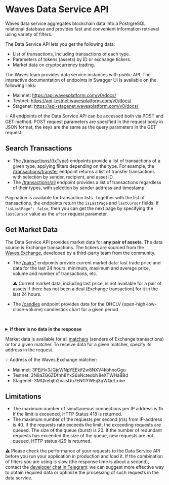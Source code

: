 # Waves Data Service API

Waves data service aggregates blockchain data into a PostrgreSQL relational database and provides fast and convenient information retrieval using variety of filters.

The Data Service API lets you get the following data:

* List of transactions, including transactions of each type.
* Parameters of tokens (assets) by ID or exchange tickers.
* Market data on cryptocurrency trading.

The Waves team provides data service instances with *public* API. The interactive documentation of endpoints in Swagger UI is available on the following links:
* Mainnet: <https://api.wavesplatform.com/v0/docs/>
* Testnet: <https://api-testnet.wavesplatform.com/v0/docs/>
* Stagenet: <https://api-stagenet.wavesplatform.com/v0/docs/>

:bulb: All endpoints of the Data Service API can be accessed both via POST and GET method. POST request parameters are specified in the request body in JSON format; the keys are the same as the query parameters in the GET request.

## Search Transactions

* The [/transactions/{txType}](https://api.wavesplatform.com/v0/docs/#/transactions) endpoints provide a list of transactions of a given type, applying filters depending on the type. For example, the [/transactions/transfer](https://api.wavesplatform.com/v0/docs/#/transactions/searchTxsTransfer) endpoint returns a list of transfer transactions with selection by sender, recipient, and asset ID.
* The [/transactions/all](https://api-testnet.wavesplatform.com/v0/docs/#/transactions/searchTxsAll) endpoint provides a list of transactions regardless of their types, with selection by sender address and timestamp.

Pagination is available for transaction lists. Together with the list of transactions, the endpoints return the `isLastPage` and `lastCursor` fields. If `"isLastPage": false`, then you can get the next page by specifying the `lastCursor` value as the `after` request parameter.

## Get Market Data

The Data Service API provides market data for **any pair of assets**. The data source is Exchange transactions. The tickers are sourced from the [Waves.Exchange](https://waves.exchange/), developed by a third-party team from the community.

* The [/pairs*](https://api.wavesplatform.com/v0/docs/#/pairs) endpoints provide current market data: last trade price and data for the last 24 hours: minimum, maximum and average price, volume and number of transactions, etc.

   :warning: Current market data, including last price, is not available for a pair of assets if there has not been a deal (Exchange transaction) for it in the last 24 hours.

* The [/candles](https://api.wavesplatform.com/v0/docs/#/candles) endpoint provides data for the OHCLV (open-high-low-close-volume) candlestick chart for a given period.

<br><details>
   <summary> <b> If there is no data in the response</b></summary>

If the endpoint returns `null` or `Not found` for the selected pair `{amountAsset}/{priceAsset}`, the reasons may be as follows:

1. The assets are specified in the request in the wrong order. Determine which of the assets is the amount asset (base currency), and which is the price asset (quote currency):

   • You can see asset pairs in the Waves.Exchange app ([for Mainnet](https://waves.exchange/), [Testnet](https://testnet.waves.exchange/), or [Stagenet](https://stagenet.waves.exchange/)). The first asset in the pair is the amount asset, the second is the price asset.

      ![](./_assets/asset-pair.png)

   • You can also use the `GET /matcher/settings` endpoint of the Мatcher API ([for Mainnet](https://matcher.waves.exchange), [Testnet](https://matcher-testnet.waves.exchange), or [Stagenet](https://matcher-stagenet.waves.exchange)) that returns the `priceAssets` list:

   &nbsp;&nbsp;&nbsp;• If both assets are in the `priceAssets` list, the price asset is the one that comes first.

   &nbsp;&nbsp;&nbsp;• If there is only one asset of the pair in the list, this asset is a price asset.

   &nbsp;&nbsp;&nbsp;• If both assets are not in the list, their IDs in byte representation should be sorted lexicographically: the first (smallest) one is a price asset.

   For more details, see the [Matcher API](https://docs.waves.exchange/en/waves-matcher/matcher-api) article in the Waves.Exchange documentation.

2. There were no Exchange transactions for the selected pair in the period for which the endpoint provides data (last 24 hours for the `/pairs*` endpoints). You can check this using the [/transactions/exchange](https://api.wavesplatform.com/v0/docs/#/transactions/searchTxsExchange) endpoint by getting, for example, the last 10 Exchange transactions for this pair.
</details>

Market data is available for all [matchers](https://docs.waves.exchange/ru/waves-matcher/) (senders of Exchange transactions) or for a given matcher. To receive data for a given matcher, specify its address in the request.

:bulb: Address of the Waves.Exchange matcher:
* Mainnet: 3PEjHv3JGjcWNpYEEkif2w8NXV4kbhnoGgu
* Testnet: 3N8aZG6ZDfnh8YxS6aNcteobN8eXTWHaBBd
* Stagenet: 3MQkebjth2vaisUu7ENGYWEij3qWQdLxibe

## Limitations

* The maximum number of simultaneous connections per IP address is 15. If the limit is exceeded, HTTP Status 418 is returned.
* The maximum number of the requests per second (r/s) from IP-address is 40. If the requests rate exceeds the limit, the exceeding requests are queued. The size of the queue (burst) is 20. If the number of redundant requests has exceeded the size of the queue, new requests are not queued, HTTP status 429 is returned.

:warning: Please check the performance of your requests to the Data Service API before you run your application in production and load it. If the combination of filters you are using is slow (the response time is about a second), contact the [developer chat in Telegram](https://t.me/waves_ride_dapps_dev): we can suggest more effective way to obtain required data or optimize the processing of such requests in the data service.
